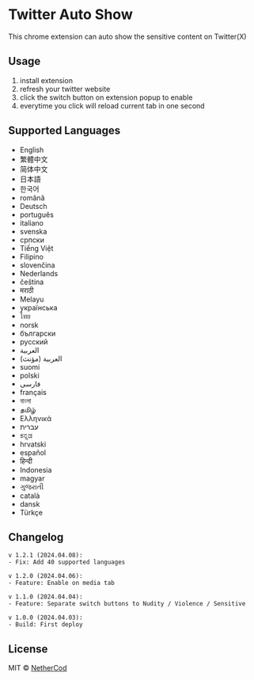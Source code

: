 # Twitter Auto Show

This chrome extension can auto show the sensitive content on Twitter(X)

## Usage

1. install extension
2. refresh your twitter website
3. click the switch button on extension popup to enable
4. everytime you click will reload current tab in one second

## Supported Languages

- English
- 繁體中文
- 简体中文
- 日本語
- 한국어
- română
- Deutsch
- português
- italiano
- svenska
- српски
- Tiếng Việt
- Filipino
- slovenčina
- Nederlands
- čeština
- मराठी
- Melayu
- українська
- ไทย
- norsk
- български
- русский
- العربية
- العربية (مؤنث)
- suomi
- polski
- فارسی
- français
- বাংলা
- தமிழ்
- Ελληνικά
- עברית
- ಕನ್ನಡ
- hrvatski
- español
- हिन्दी
- Indonesia
- magyar
- ગુજરાતી
- català
- dansk
- Türkçe

## Changelog

```
v 1.2.1 (2024.04.08):
- Fix: Add 40 supported languages

v 1.2.0 (2024.04.06):
- Feature: Enable on media tab

v 1.1.0 (2024.04.04):
- Feature: Separate switch buttons to Nudity / Violence / Sensitive

v 1.0.0 (2024.04.03):
- Build: First deploy
```

## License

MIT © [NetherCod](https://github.com/six0860613)
